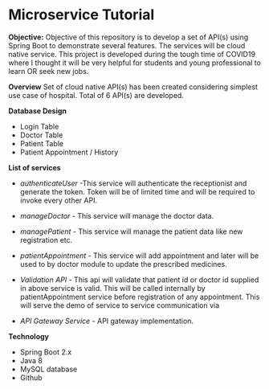 # Microservice Tutorial

**Objective:** Objective of this repository is to develop a set of API(s) using Spring Boot to demonstrate several features. The services will be cloud native service.
This project is developed during the tough time of COVID19 where I thought it will be very helpful for students and young professional to learn OR seek new jobs. 

**Overview** 
Set of cloud native API(s) has  been created considering simplest use case of hospital.  Total of 6 API(s) are developed.

**Database Design**

- Login Table
- Doctor Table
- Patient Table
- Patient Appointment / History

**List of services**

- _authenticateUser_ -This service  will authenticate the receptionist and generate the token. Token will be of limited time and will be required to invoke every other API.
 

- _manageDoctor_ - This service will manage the doctor data. 

- _managePatient_ - This service will manage the patient data like new registration etc.

- _patientAppointment_ - This service will add appointment and later will be used to by doctor module to update the prescribed medicines.


- _Validation API_  - This api will validate that patient id or doctor id supplied in above service is valid.  This will be called internally by patientAppointment service before registration of any appointment.  This will serve the demo of service to service communication via

- _API Gateway Service_ - API gateway implementation.


**Technology**

- Spring Boot 2.x 
- Java 8
- MySQL database 
- Github 